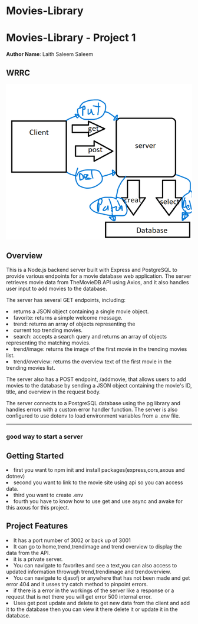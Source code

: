 # Movies-Library
# Movies-Library - Project 1

**Author Name**: Laith Saleem Saleem

## WRRC
<img src="image/lap14.png"
     alt="server"
      />

## Overview
This is a Node.js backend server built with Express and PostgreSQL to provide various endpoints for a movie database web application. The server retrieves movie data from TheMovieDB API using Axios, and it also handles user input to add movies to the database.

The server has several GET  endpoints, including:
     <li>
    returns a JSON object containing a single movie object.
    <li>
    favorite: returns a simple welcome message.
    <li>
    trend: returns an array of objects representing the
    <li> current top trending movies.
    <li>
    search: accepts a search query and returns an array of objects representing the matching movies.
    <li>
    trend/image: returns the image of the first movie in the 
    trending movies list.
    <li>
    trend/overview: returns the overview text of the first
     movie in the trending movies list.


The server also has a POST endpoint, /addmovie, that allows users to add movies to the database by sending a JSON object containing the movie's ID, title, and overview in the request body.

The server connects to a PostgreSQL database using the pg library and handles errors with a custom error handler function. The server is also configured to use dotenv to load environment variables from a .env file.
____________________________
### good way to start a server
## Getting Started
<li>first you want to npm init and install packages(express,cors,axous and dotnev) <li> second you want to link to the movie site using api so you can access data.
<li>third you want to create .env
<li> fourth you have to know how to use get and use async and awake for this axous for this project. 


## Project Features
<li>It has a port number of 3002 or back up of 3001
<li>It can go to home,trend,trendimage and trend overview to display the data from the API.
<li>it is  a private server.
<li>You can navigate to favorites and see a text,you can also access to updated information throwugh trend,trendimage and trendoverview.
<li >You can navigate to djasofj or anywhere that has not been made and get error 404 and it usses try catch method to pinpoint errors.
<li> if there is a error in the workings of the server like a response or a request that is not there you will get error 500 internal error.
<li>Uses get post update and delete to get new data from the client and add it to the database then you can view it there delete it or update it in the database.